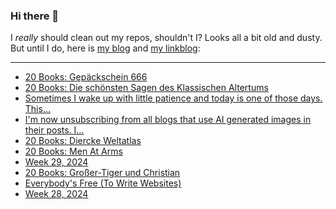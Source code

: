 ### Hi there 👋

I _really_ should clean out my repos, shouldn't I? Looks all a bit old and dusty. But until I do, here is [my blog](https://lostfocus.de/) and [my linkblog](https://dominikschwind.com/links):

--- 

<!-- POST-LIST:START -->
- [20 Books: Gepäckschein 666](https://lostfocus.de/2024/07/25/20-books-gepackschein-666/)
- [20 Books: Die schönsten Sagen des Klassischen Altertums](https://lostfocus.de/2024/07/24/20-books-die-schonsten-sagen-des-klassischen-altertums/)
- [Sometimes I wake up with little patience and today is one of those days. This…](https://lostfocus.de/2024/07/24/233176/)
- [I&#39;m now unsubscribing from all blogs that use AI generated images in their posts. I…](https://lostfocus.de/2024/07/23/233172/)
- [20 Books: Diercke Weltatlas](https://lostfocus.de/2024/07/23/20-books-diercke-weltatlas/)
- [20 Books: Men At Arms](https://lostfocus.de/2024/07/22/20-books-men-at-arms/)
- [Week 29, 2024](https://lostfocus.de/2024/07/21/week-29-2024/)
- [20 Books: Großer-Tiger und Christian](https://lostfocus.de/2024/07/21/20-books-groser-tiger-und-christian/)
- [Everybody&#39;s Free &lpar;To Write Websites&rpar;](https://sarajoy.dev/blog/write-websites/)
- [Week 28, 2024](https://lostfocus.de/2024/07/14/week-28-2024/)
<!-- POST-LIST:END -->

<!--
**lostfocus/lostfocus** is a ✨ _special_ ✨ repository because its `README.md` (this file) appears on your GitHub profile.

Here are some ideas to get you started:

- 🔭 I’m currently working on ...
- 🌱 I’m currently learning ...
- 👯 I’m looking to collaborate on ...
- 🤔 I’m looking for help with ...
- 💬 Ask me about ...
- 📫 How to reach me: ...
- 😄 Pronouns: ...
- ⚡ Fun fact: ...
-->
